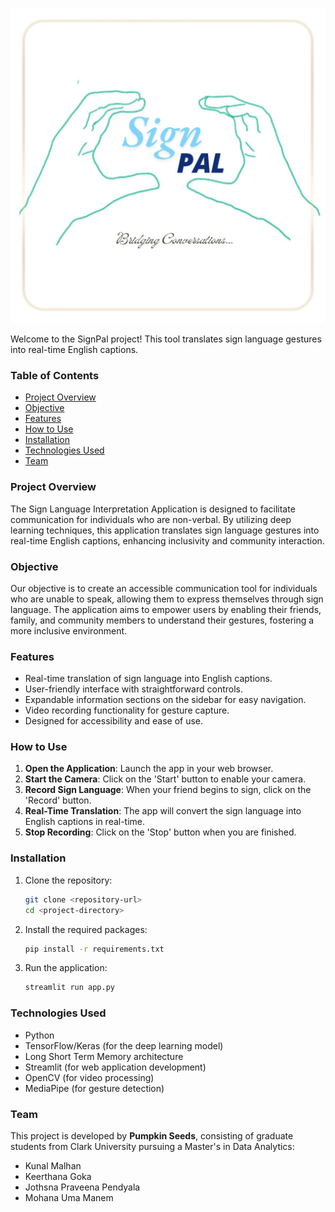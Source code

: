 ![SignPal Logo](logo.jpg)

Welcome to the SignPal project! This tool translates sign language gestures into real-time English captions.

### Table of Contents
- [Project Overview](#project-overview)
- [Objective](#objective)
- [Features](#features)
- [How to Use](#how-to-use)
- [Installation](#installation)
- [Technologies Used](#technologies-used)
- [Team](#team)

### Project Overview
The Sign Language Interpretation Application is designed to facilitate communication for individuals who are non-verbal. By utilizing deep learning techniques, this application translates sign language gestures into real-time English captions, enhancing inclusivity and community interaction.

### Objective
Our objective is to create an accessible communication tool for individuals who are unable to speak, allowing them to express themselves through sign language. The application aims to empower users by enabling their friends, family, and community members to understand their gestures, fostering a more inclusive environment.

### Features
- Real-time translation of sign language into English captions.
- User-friendly interface with straightforward controls.
- Expandable information sections on the sidebar for easy navigation.
- Video recording functionality for gesture capture.
- Designed for accessibility and ease of use.

### How to Use
1. **Open the Application**: Launch the app in your web browser.
2. **Start the Camera**: Click on the 'Start' button to enable your camera.
3. **Record Sign Language**: When your friend begins to sign, click on the 'Record' button.
4. **Real-Time Translation**: The app will convert the sign language into English captions in real-time.
5. **Stop Recording**: Click on the 'Stop' button when you are finished.

### Installation
1. Clone the repository:
    ```bash
    git clone <repository-url>
    cd <project-directory>
    ```
2. Install the required packages:
    ```bash
    pip install -r requirements.txt
    ```
3. Run the application:
    ```bash
    streamlit run app.py
    ```

### Technologies Used
- Python
- TensorFlow/Keras (for the deep learning model)
- Long Short Term Memory architecture
- Streamlit (for web application development)
- OpenCV (for video processing)
- MediaPipe (for gesture detection)

### Team
This project is developed by **Pumpkin Seeds**, consisting of graduate students from Clark University pursuing a Master's in Data Analytics:
- Kunal Malhan
- Keerthana Goka
- Jothsna Praveena Pendyala
- Mohana Uma Manem





